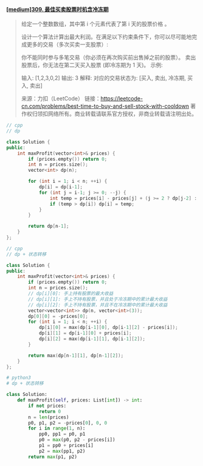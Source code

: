 #### [[medium]309. 最佳买卖股票时机含冷冻期](https://leetcode-cn.com/problems/best-time-to-buy-and-sell-stock-with-cooldown/)

> 给定一个整数数组，其中第 i 个元素代表了第 i 天的股票价格 。
>
> 设计一个算法计算出最大利润。在满足以下约束条件下，你可以尽可能地完成更多的交易（多次买卖一支股票）:
>
> 你不能同时参与多笔交易（你必须在再次购买前出售掉之前的股票）。
> 卖出股票后，你无法在第二天买入股票 (即冷冻期为 1 天)。
> 示例:
>
> 输入: [1,2,3,0,2]
> 输出: 3 
> 解释: 对应的交易状态为: [买入, 卖出, 冷冻期, 买入, 卖出]
>
> 来源：力扣（LeetCode）
> 链接：https://leetcode-cn.com/problems/best-time-to-buy-and-sell-stock-with-cooldown
> 著作权归领扣网络所有。商业转载请联系官方授权，非商业转载请注明出处。



```cpp
// cpp
// dp

class Solution {
public:
    int maxProfit(vector<int>& prices) {
        if (prices.empty()) return 0;
        int n = prices.size();
        vector<int> dp(n);

        for (int i = 1; i < n; ++i) {
            dp[i] = dp[i-1];
            for (int j = i-1; j >= 0; --j) {
                int temp = prices[i] - prices[j] + (j >= 2 ? dp[j-2] : 0);
                if (temp > dp[i]) dp[i] = temp;
            }
        }

        return dp[n-1];
    }
};
```



```cpp
// cpp
// dp + 状态转移

class Solution {
public:
    int maxProfit(vector<int>& prices) {
        if (prices.empty()) return 0;
        int n = prices.size();
        // dp[i][0]: 手上持有股票的最大收益
        // dp[i][1]: 手上不持有股票，并且处于冷冻期中的累计最大收益
        // dp[i][2]: 手上不持有股票，并且不在冷冻期中的累计最大收益
        vector<vector<int>> dp(n, vector<int>(3));
        dp[0][0] = -prices[0];
        for (int i = 1; i < n; ++i) {
            dp[i][0] = max(dp[i-1][0], dp[i-1][2] - prices[i]);
            dp[i][1] = dp[i-1][0] + prices[i];
            dp[i][2] = max(dp[i-1][1], dp[i-1][2]);
        }

        return max(dp[n-1][1], dp[n-1][2]);
    }
};
```



```python
# python3
# dp + 状态转移

class Solution:
    def maxProfit(self, prices: List[int]) -> int:
        if not prices:
            return 0
        n = len(prices)
        p0, p1, p2 = -prices[0], 0, 0
        for i in range(1, n):
            pp0, pp1 = p0, p1
            p0 = max(p0, p2 - prices[i])
            p1 = pp0 + prices[i]
            p2 = max(pp1, p2)
        return max(p1, p2)
```

